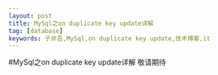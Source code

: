 ```yaml
---
layout: post
title: MySql之on duplicate key update详解
tag: [database]
keywords: 子非吾,MySql,on duplicate key update,技术博客,it
---
```

#MySql之on duplicate key update详解
敬请期待